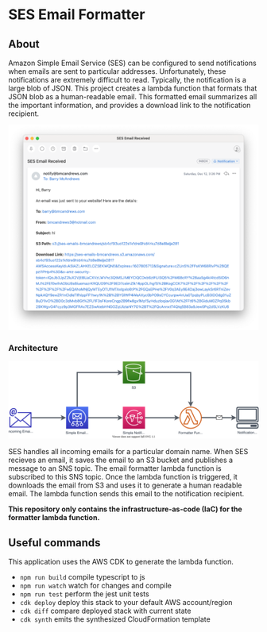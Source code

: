 # SES Email Formatter

## About
Amazon Simple Email Service (SES) can be configured to send notifications when emails are sent to particular addresses. Unfortunately, these notifications are extremely difficult to read. Typically, the notification is a large blob of JSON. This project creates a lambda function that formats that JSON blob as a human-readable email. This formatted email summarizes all the important information, and provides a download link to the notification recipient. 

<p align="center">
  <img src="docs/email.png">
</p>

### Architecture
<p align="center">
  <img src="docs/architecture.svg">
</p>
SES handles all incoming emails for a particular domain name. When SES recieves an email, it saves the email to an S3 bucket and publishes a message to an SNS topic. The email formatter lambda function is subscribed to this SNS topic. Once the lambda function is triggered, it downloads the email from S3 and uses it to generate a human readable email. The lambda function sends this email to the notification recipient.

**This repository only contains the infrastructure-as-code (IaC) for the formatter lambda function.**


## Useful commands

This application uses the AWS CDK to generate the lambda function.

 * `npm run build`   compile typescript to js
 * `npm run watch`   watch for changes and compile
 * `npm run test`    perform the jest unit tests
 * `cdk deploy`      deploy this stack to your default AWS account/region
 * `cdk diff`        compare deployed stack with current state
 * `cdk synth`       emits the synthesized CloudFormation template
